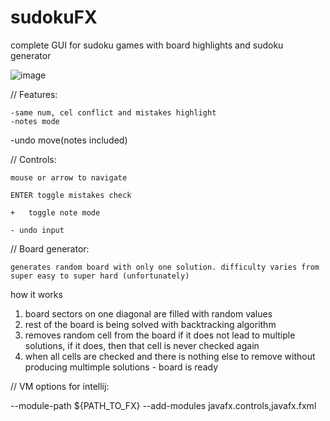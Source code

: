 # sudokuFX

complete GUI for sudoku games with board highlights and sudoku generator

![image](https://user-images.githubusercontent.com/53341064/149345148-18a55942-8313-47cf-a6f3-44532d5b3ea8.png)

//
Features:

	-same num, cel conflict and mistakes highlight
	-notes mode
  -undo move(notes included) 

//
Controls:

	mouse or arrow to navigate
	
	ENTER toggle mistakes check
	
	+	toggle note mode
	
	- undo input 



//
Board generator:

	generates random board with only one solution. difficulty varies from super easy to super hard (unfortunately)

how it works
1. board sectors on one diagonal are filled with random values
2. rest of the board is being solved with backtracking algorithm
3. removes random cell from the board if it does not lead to multiple solutions, if it does, then that cell is never checked again
4. when all cells are checked and there is nothing else to remove without producing multimple solutions - board is ready



//
VM options for intellij:

--module-path ${PATH_TO_FX} --add-modules javafx.controls,javafx.fxml
